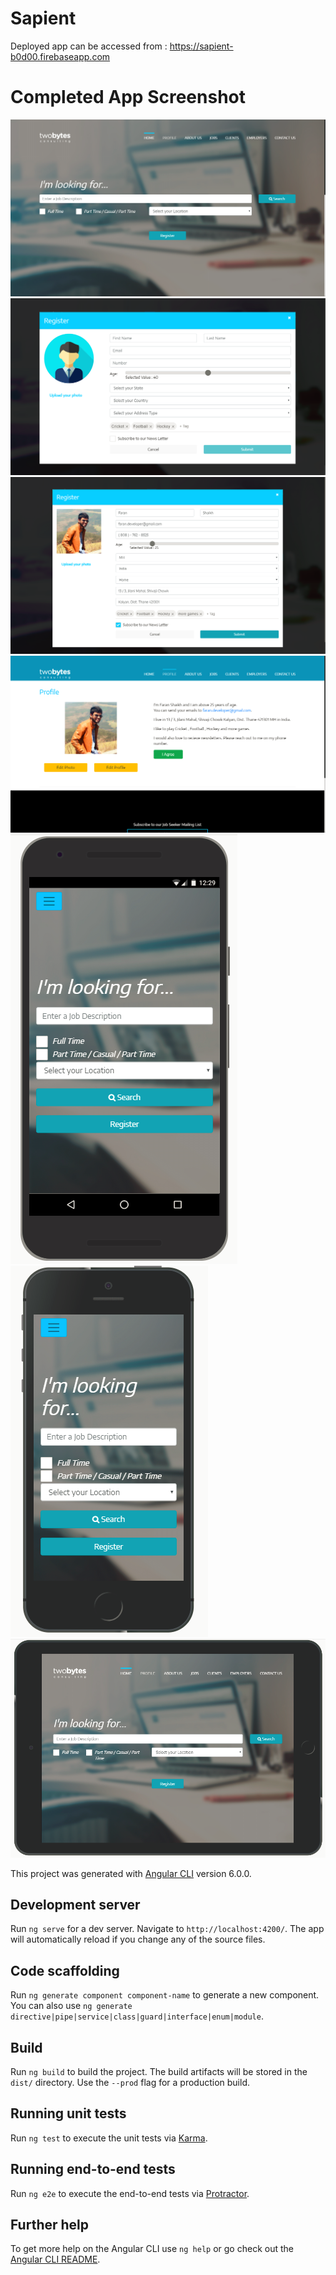 # Sapient

Deployed app can be accessed from : https://sapient-b0d00.firebaseapp.com

# Completed App Screenshot

![Screenshot](1.web-home-page.png)
![Screenshot](2.web-Registration-popup.png)
![Screenshot](2.web-Registration-popup-with-data.png)
![Screenshot](3.Profile-page.png)
![Screenshot](4.Nexus5-home-page.png)
![Screenshot](5.iPhone-home-page.png)
![Screenshot](6.iPad-landscape-home-page.png)



This project was generated with [Angular CLI](https://github.com/angular/angular-cli) version 6.0.0.

## Development server

Run `ng serve` for a dev server. Navigate to `http://localhost:4200/`. The app will automatically reload if you change any of the source files.

## Code scaffolding

Run `ng generate component component-name` to generate a new component. You can also use `ng generate directive|pipe|service|class|guard|interface|enum|module`.

## Build

Run `ng build` to build the project. The build artifacts will be stored in the `dist/` directory. Use the `--prod` flag for a production build.

## Running unit tests

Run `ng test` to execute the unit tests via [Karma](https://karma-runner.github.io).

## Running end-to-end tests

Run `ng e2e` to execute the end-to-end tests via [Protractor](http://www.protractortest.org/).

## Further help

To get more help on the Angular CLI use `ng help` or go check out the [Angular CLI README](https://github.com/angular/angular-cli/blob/master/README.md).
